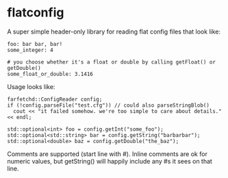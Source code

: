 # flatconfig

A super simple header-only library for reading flat config files that look like:

```
foo: bar bar, bar!
some_integer: 4

# you choose whether it's a float or double by calling getFloat() or getDouble()
some_float_or_double: 3.1416
```

Usage looks like:
```
farfetchd::ConfigReader config;
if (!config.parseFile("test.cfg")) // could also parseStringBlob()
  cout << "it failed somehow. we're too simple to care about details." << endl;

std::optional<int> foo = config.getInt("some_foo");
std::optional<std::string> bar = config.getString("barbarbar");
std::optional<double> baz = config.getDouble("the_baz");
```

Comments are supported (start line with #). Inline comments are ok for numeric
values, but getString() will happily include any #s it sees on that line.

